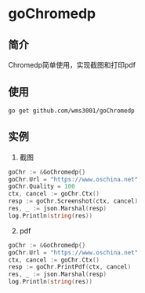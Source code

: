 # goChromedp
## 简介
Chromedp简单使用，实现截图和打印pdf
## 使用
```
go get github.com/wms3001/goChromedp
```
## 实例
1. 截图
```go
goChr := &GoChromedp{}
goChr.Url = "https://www.oschina.net"
goChr.Quality = 100
ctx, cancel := goChr.Ctx()
resp := goChr.Screenshot(ctx, cancel)
res, _ := json.Marshal(resp)
log.Println(string(res))
```
2. pdf
```go
goChr := &GoChromedp{}
goChr.Url = "https://www.oschina.net"
ctx, cancel := goChr.Ctx()
resp := goChr.PrintPdf(ctx, cancel)
res, _ := json.Marshal(resp)
log.Println(string(res))
```
